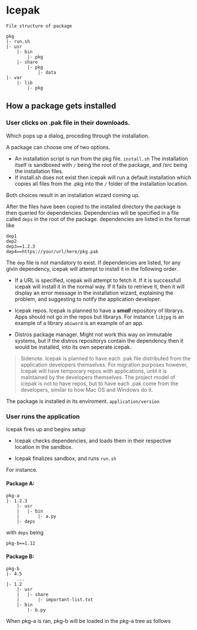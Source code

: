 # Icepak

```
File structure of package

pkg
|- run.sh
|- usr
	|- bin
		|- pkg
	|- share
		|- pkg
			|- data
|- var
	|- lib
		|- pkg
```

## How a package gets installed

### User clicks on .pak file in their downloads.
Which pops up a dialog, proceding through the installation.

A package can choose one of two options.
 - An installation script is run from the pkg file. ```install.sh``` The installation itself is sandboxed with ```/``` being the root of the package, and /src being the installation files.
 - If install.sh does not exist then icepak will run a default installation which copies all files from the .pkg into the ```/``` folder of the installation location.

Both choices result in an installation wizard coming up.

After the files have been copied to the installed directory the package is then queried for dependencies.
Dependencies will be specified in a file called ```deps``` in the root of the package. dependencies are
listed in the format like
```
dep1
dep2
dep3==1.2.3
dep4==https://your/url/here/pkg.pak
```
The ```dep``` file is not mandatory to exist.
If dependencies are listed, for any givin dependency, icepak will attempt to install it in the following
order.

 - If a URL is specified, icepak will attempt to fetch it. If it is successfull icepak will install it in
   the normal way. If it fails to retrieve it, then it will display an error message in the installation
   wizard, explaining the problem, and suggesting to notify the application developer.

 - Icepak repos. Icepak is planned to have a ***small*** repository of librarys. Apps should not go in
   the repos but librarys. For instance ```libjpg``` is an example of a library
   ```abiword``` is an example of an app.

 - Distros package manager. Might not work this way on immutable systems, but if the distros repositorys
   contain the dependency then it would be installed, into its own seperate icepak.


> Sidenote. Icepak is planned to have each .pak file distributed from the application developers
> themselves. For migration purposes however, Icepak will have temporary repos with applications, until
> it is maintained by the developers themselves. The project model of icepak is not to have repos, but to
> have each .pak come from the developers, similar to how Mac OS and Windows do it.

The package is installed in its enviroment. ```application/version```

### User runs the application
Icepak fires up and begins setup

 - Icepak checks dependencies, and loads them in their respective location in the sandbox.

 - Icepak finalizes sandbox, and runs ```run.sh```

For instance.

#### Package A:
```
pkg-a
|- 1.2.3
	|- usr
	|	|- bin
	|		|- a.py
	|- deps
```
with ```deps``` being
```
pkg-b==1.12
```

#### Package B:
```
pkg-b
|- 4.5
	...
|- 1.2
	|- usr
	|	|- share
	|		|- important-list.txt
	|- bin
		|- b.py

```

When pkg-a is ran, pkg-b will be loaded in the pkg-a tree as follows